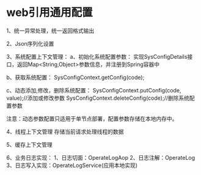 # web引用通用配置

1、统一异常处理，统一返回格式输出

2、Json序列化设置

3、系统配置上下文管理：
 a、初始化系统配置参数：
    实现SysConfigDetails接口，返回Map<String,Object>参数信息，并注册到Spring容器中
    
 b、获取系统配置：
    SysConfigContext.getConfig(code);
    
 c、动态添加,修改，删除系统配置：
    SysConfigContext.putConfig(code, value);//添加或修改参数
    SysConfigContext.deleteConfig(code);//删除系统配置参数
    
  注意：动态参数配置只适用于单节点部署，配置参数存储在本地内存中。
  
  
4、线程上下文管理
   存储当前请求处理线程的数据
   
   
5、缓存上下文管理
  


6、业务日志实现：
    1、日志切面：OperateLogAop
    2、日志注解：OperateLog
    3、日志写入实现：OperateLogService(应用本地实现)


